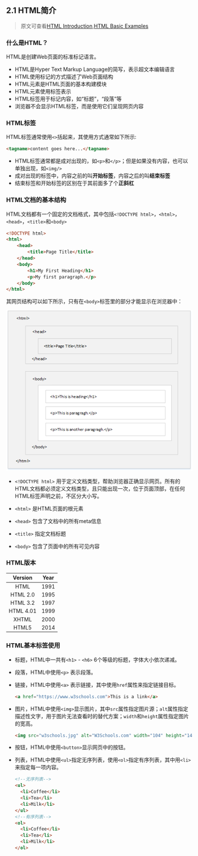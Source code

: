 ## 2.1 HTML简介

> 原文可查看[HTML Introduction](https://www.w3schools.com/html/html_intro.asp),[HTML Basic Examples](https://www.w3schools.com/html/html_basic.asp)

### 什么是HTML？

HTML是创建Web页面的标准标记语言。

- HTML是Hyper Text Markup Language的简写，表示超文本编辑语言
- HTML使用标记的方式描述了Web页面结构
- HTML元素是HTML页面的基本构建模块
- HTML元素使用标签表示
- HTML标签用于标记内容，如“标题”，“段落”等
- 浏览器不会显示HTML标签，而是使用它们呈现网页内容

### HTML标签

HTML标签通常使用`<>`括起来，其使用方式通常如下所示:

```html
<tagname>content goes here...</tagname>
```

- HTML标签通常都是成对出现的，如`<p>`和`</p>`；但是如果没有内容，也可以单独出现，如`<img/>`
- 成对出现的标签中，内容之前的叫**开始标签**，内容之后的叫**结束标签**
- 结束标签和开始标签的区别在于其前面多了个**正斜杠**

### HTML文档的基本结构

HTML文档都有一个固定的文档格式，其中包括`<!DOCTYPE html>`，`<html>`，`<head>`，`<title>`和`<body>`

```html
<!DOCTYPE html>
<html>
    <head>
    	<title>Page Title</title>
    </head>
    <body>
        <h1>My First Heading</h1>
        <p>My first paragraph.</p>
    </body>
</html>
```

其网页结构可以如下所示，只有在`<body>`标签里的部分才能显示在浏览器中：

![简单HTML文档网页结构图](./images/simple_html_page_structure.png)

- `<!DOCTYPE html>` 用于定义文档类型，帮助浏览器正确显示网页。所有的HTML文档都必须定义文档类型，且只能出现一次，位于页面顶部，在任何HTML标签声明之前，不区分大小写。


- `<html>` 是HTML页面的根元素
- `<head>` 包含了文档中的所有meta信息
- `<title>` 指定文档标题
- `<body>` 包含了页面中的所有可见内容

### HTML版本

|  Version  | Year |
| :-------: | :--: |
|   HTML    | 1991 |
| HTML 2.0  | 1995 |
| HTML 3.2  | 1997 |
| HTML 4.01 | 1999 |
|   XHTML   | 2000 |
|   HTML5   | 2014 |

### HTML基本标签使用

- 标题，HTML中一共有`<h1>` - `<h6>` 6个等级的标题，字体大小依次递减。

- 段落，HTML中使用`<p>` 表示段落。

- 链接，HTML中使用`<a>` 表示链接，其中使用`href`属性来指定链接目标。

  ```html
  <a href="https://www.w3schools.com">This is a link</a>
  ```

- 图片，HTML中使用`<img>`显示图片，其中`src`属性指定图片源；`alt`属性指定描述性文字，用于图片无法查看时的替代方案；`width`和`height`属性指定图片的宽高。

  ```html
  <img src="w3schools.jpg" alt="W3Schools.com" width="104" height="142">
  ```

- 按钮，HTML中使用`<button>`显示网页中的按钮。

- 列表，HTML中使用`<ul>`指定无序列表，使用`<ol>`指定有序列表，其中用`<li>`来指定每一项内容。

  ```html
  <!--无序列表-->
  <ul>
    <li>Coffee</li>
    <li>Tea</li>
    <li>Milk</li>
  </ul>
  <!--有序列表-->
  <ol>
    <li>Coffee</li>
    <li>Tea</li>
    <li>Milk</li>
  </ol>
  ```